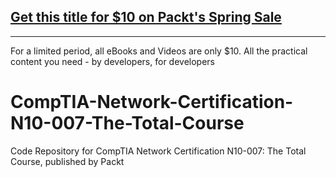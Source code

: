 ## [Get this title for $10 on Packt's Spring Sale](https://www.packt.com/V15417?utm_source=github&utm_medium=packt-github-repo&utm_campaign=spring_10_dollar_2022)
-----
For a limited period, all eBooks and Videos are only $10. All the practical content you need \- by developers, for developers

# CompTIA-Network-Certification-N10-007-The-Total-Course
Code Repository for CompTIA Network Certification N10-007: The Total Course, published by Packt
